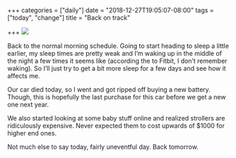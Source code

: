 +++
categories = ["daily"]
date = "2018-12-27T19:05:07-08:00"
tags = ["today", "change"]
title = "Back on track"

+++
![](/uploads/4B2FA988-8583-4E6D-8B46-F7977711A2C9.jpeg)

Back to the normal morning schedule. Going to start heading to sleep a little earlier, my sleep times are pretty weak and I’m waking up in the middle of the night a few times it seems like (according the to Fitbit, I don’t remember waking). So I’ll just try to get a bit more sleep for a few days and see how it affects me.

Our car died today, so I went and got ripped off buying a new battery. Though, this is hopefully the last purchase for this car before we get a new one next year.

We also started looking at some baby stuff online and realized strollers are ridiculously expensive. Never expected them to cost upwards of $1000 for higher end ones.

Not much else to say today, fairly uneventful day. Back tomorrow.